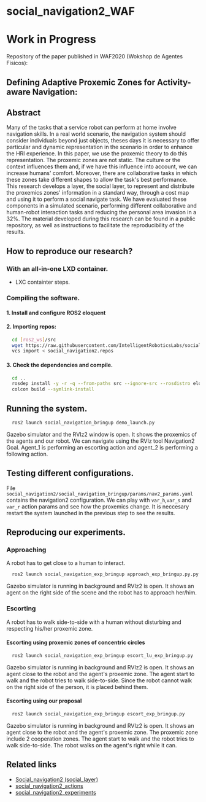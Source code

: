 # social_navigation2_WAF
# Work in Progress
Repository of the paper published in WAF2020 (Wokshop de Agentes Fisicos):
## Defining Adaptive Proxemic Zones for Activity-aware Navigation:
## Abstract
 Many of the tasks that a service robot can perform at home involve navigation skills. In a real world scenario, the navigation system should consider individuals beyond just objects, theses days it is necessary to offer particular and dynamic representation in the scenario in order to enhance the HRI experience. In this paper, we use the proxemic theory to do this representation. The proxemic zones are not static. The culture or the context influences them and, if we have this influence into account, we can increase humans' comfort. Moreover, there are collaborative tasks in which these zones take different shapes to allow the task's best performance. This research develops a layer, the social layer, to represent and distribute the proxemics zones' information in a standard way, through a cost map and using it to perform a social navigate task. We have evaluated these components in a simulated scenario, performing different collaborative and human-robot interaction tasks and reducing the personal area invasion in a 32%. The material developed during this research can be found in a public repository, as well as instructions to facilitate the reproducibility of the results. 

## How to reproduce our research? 
### With an all-in-one LXD container.
- LXC containter steps.

### Compiling the software.
#### 1. Install and configure ROS2 eloquent 
#### 2. Importing repos:
  ```bash
    cd [ros2_ws]/src
    wget https://raw.githubusercontent.com/IntelligentRoboticsLabs/social_navigation2_WAF/master/social_navigation2.repos
    vcs import < social_navigation2.repos
  ```
#### 3. Check the dependencies and compile.
  ```bash
    cd ..
    rosdep install -y -r -q --from-paths src --ignore-src --rosdistro eloquent
    colcon build --symlink-install
  ```
## Running the system.
```bash
  ros2 launch social_navigation_bringup demo_launch.py
```
Gazebo simulator and the RVIz2 window is open. It shows the proxemics of the agents and our robot. We can navigate using the RVIz tool Navigation2 Goal. Agent_1 is performing an escorting action and agent_2 is performing a following action.

## Testing different configurations.
File `social_navigation2/social_navigation_bringup/params/nav2_params.yaml` contains the navigation2 configuration. We can play with `var_h`,`var_s` and `var_r` action params and see how the proxemics change. It is neccesary restart the system launched in the previous step to see the results.

## Reproducing our experiments.
### Approaching
A robot has to get close to a human to interact.
```bash
  ros2 launch social_navigation_exp_bringup approach_exp_bringup.py.py
```
Gazebo simulator is running in background and RVIz2 is open. It shows an agent on the right side of the scene and the robot has to approach her/him.

### Escorting
A robot has to walk side-to-side with a human without disturbing and respecting his/her proxemic zone.
#### Escorting using proxemic zones of concentric circles
```bash
  ros2 launch social_navigation_exp_bringup escort_lu_exp_bringup.py
```
Gazebo simulator is running in background and RVIz2 is open. It shows an agent close to the robot and the agent's proxemic zone. The agent start to walk and the robot tries to walk side-to-side. Since the robot cannot walk on the right side of the person, it is placed behind them.
#### Escorting using our proposal
```bash
  ros2 launch social_navigation_exp_bringup escort_exp_bringup.py
```
Gazebo simulator is running in background and RVIz2 is open. It shows an agent close to the robot and the agent's proxemic zone. The proxemic zone include 2 cooperation zones. The agent start to walk and the robot tries to walk side-to-side. The robot walks on the agent's right while it can.

## Related links
- [Social_navigation2 (social_layer)](https://github.com/jginesclavero/social_navigation2)
- [social_navigation2_actions](https://github.com/jginesclavero/social_navigation2_actions)
- [social_navigation2_experiments](https://github.com/jginesclavero/social_navigation2_experiments)
